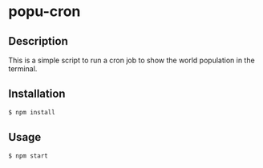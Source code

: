 # popu-cron

## Description

This is a simple script to run a cron job to show the world population in the terminal.

## Installation

```bash
$ npm install 
```

## Usage

```bash
$ npm start
```
